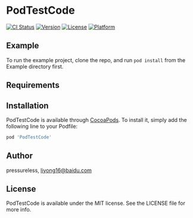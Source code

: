# PodTestCode

[![CI Status](https://img.shields.io/travis/pressureless/PodTestCode.svg?style=flat)](https://travis-ci.org/pressureless/PodTestCode)
[![Version](https://img.shields.io/cocoapods/v/PodTestCode.svg?style=flat)](https://cocoapods.org/pods/PodTestCode)
[![License](https://img.shields.io/cocoapods/l/PodTestCode.svg?style=flat)](https://cocoapods.org/pods/PodTestCode)
[![Platform](https://img.shields.io/cocoapods/p/PodTestCode.svg?style=flat)](https://cocoapods.org/pods/PodTestCode)

## Example

To run the example project, clone the repo, and run `pod install` from the Example directory first.

## Requirements

## Installation

PodTestCode is available through [CocoaPods](https://cocoapods.org). To install
it, simply add the following line to your Podfile:

```ruby
pod 'PodTestCode'
```

## Author

pressureless, liyong16@baidu.com

## License

PodTestCode is available under the MIT license. See the LICENSE file for more info.
